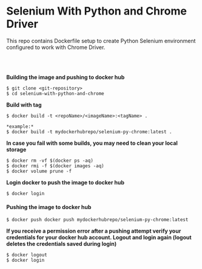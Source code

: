 # Selenium With Python and Chrome Driver

This repo contains Dockerfile setup to create Python Selenium environment configured to work with Chrome Driver.

<br></br>

**Building the image and pushing to docker hub**
```
$ git clone <git-repository>
$ cd selenium-with-python-and-chrome
```
  
**Build with tag**
```  
$ docker build -t <repoName>/<imageName>:<tagName> .

*example:*  
$ docker build -t mydockerhubrepo/selenium-py-chrome:latest .
```

**In case you fail with some builds, you may need to clean your local storage**
```
$ docker rm -vf $(docker ps -aq)
$ docker rmi -f $(docker images -aq)
$ docker volume prune -f
```


**Login docker to push the image to docker hub**  
```
$ docker login
```
#### Pushing the image to docker hub
```
$ docker push docker push mydockerhubrepo/selenium-py-chrome:latest
```
  
**If you receive a permission error after a pushing attempt verify your credentials for your docker hub account. 
Logout and login again (logout deletes the credentials saved during login)** 
```  
$ docker logout
$ docker login
```
